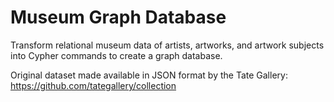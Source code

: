# Museum Graph Database

Transform relational museum data of artists, artworks, and artwork subjects into Cypher commands to create a graph database.

Original dataset made available in JSON format by the Tate Gallery: https://github.com/tategallery/collection
